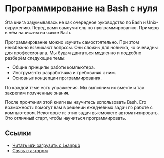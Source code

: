 # Программирование на Bash с нуля

Эта книга задумывалась не как очередное руководство по Bash и Unix-окружению. Перед вами самоучитель по программированию. Примеры в нём написаны на языке Bash.

Программирование можно изучить самостоятельно. При этом неизбежно возникают вопросы. Они сложны для новичка, но очевидны для профессионала. Мы будем двигаться медленно и подробно разберём следующие темы:

* Общие принципы работы компьютера.
* Инструменты разработчика и требования к ним.
* Основные концепции программирования.

По каждой теме есть упражнения. Мы выполним их вместе и так закрепим полученные знания.

После прочтения этой книги вы научитесь использовать Bash. Его возможности помогут вам в решении ежедневных задач по работе с компьютером. Некоторые из этих задач вы сможете автоматизировать. Это отличный старт, чтобы научиться программировать.

## Ссылки

* [Читать или загрузить с Leanpub](https://leanpub.com/programming-from-scratch)
* [Связь с автором](mailto:petrsum@gmail.com)
